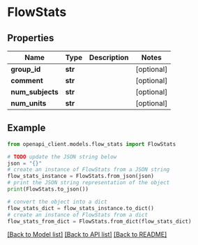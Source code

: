 # FlowStats


## Properties

Name | Type | Description | Notes
------------ | ------------- | ------------- | -------------
**group_id** | **str** |  | [optional] 
**comment** | **str** |  | [optional] 
**num_subjects** | **str** |  | [optional] 
**num_units** | **str** |  | [optional] 

## Example

```python
from openapi_client.models.flow_stats import FlowStats

# TODO update the JSON string below
json = "{}"
# create an instance of FlowStats from a JSON string
flow_stats_instance = FlowStats.from_json(json)
# print the JSON string representation of the object
print(FlowStats.to_json())

# convert the object into a dict
flow_stats_dict = flow_stats_instance.to_dict()
# create an instance of FlowStats from a dict
flow_stats_from_dict = FlowStats.from_dict(flow_stats_dict)
```
[[Back to Model list]](../README.md#documentation-for-models) [[Back to API list]](../README.md#documentation-for-api-endpoints) [[Back to README]](../README.md)


